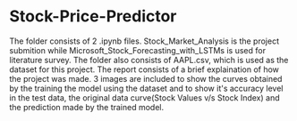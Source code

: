 # Stock-Price-Predictor
The folder consists of 2 .ipynb files. Stock_Market_Analysis is the project submition while Microsoft_Stock_Forecasting_with_LSTMs is used for literature survey.
The folder also consists of AAPL.csv, which is used as the dataset for this project.
The report consists of a brief explaination of how the project was made. 3 images are included to show the curves obtained by the training the model using the dataset and to show it's accuracy level in the test data, the original data curve(Stock Values v/s Stock Index) and the prediction made by the trained model.
